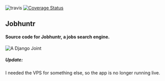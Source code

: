 ![travis](https://travis-ci.org/timkofu/jobhuntr.svg?branch=master)
[![Coverage Status](https://coveralls.io/repos/timkofu/jobhuntr/badge.svg?branch=master&service=github)](https://coveralls.io/github/timkofu/jobhuntr?branch=master)
## Jobhuntr

#### Source code for Jobhuntr, a jobs search engine.

![A Django Joint](https://www.djangoproject.com/m/img/badges/djangojoint107x25.gif)

##### Update:
I needed the VPS for something else, so the app is no longer running live.

